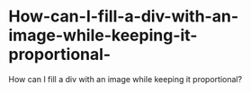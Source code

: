 # How-can-I-fill-a-div-with-an-image-while-keeping-it-proportional-
How can I fill a div with an image while keeping it proportional?

